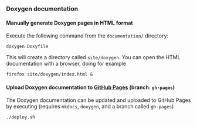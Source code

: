 ### Doxygen documentation

#### Manually generate Doxygen pages in HTML format

Execute the following command from the `documentation/` directory:
```
doxygen Doxyfile
```
This will create a directory called `site/doxygen`. You can open the HTML documentation with a browser, doing for example
```
firefox site/doxygen/index.html &
```

#### Upload Doxygen documentation to [GitHub Pages](https://help.github.com/en/github/working-with-github-pages) (branch: `gh-pages`)

The Doxygen documentation can be updated and uploaded to GitHub Pages by executing
(requires `mkdocs`, `doxygen`, and a branch called `gh-pages`)
```
./deploy.sh
```
